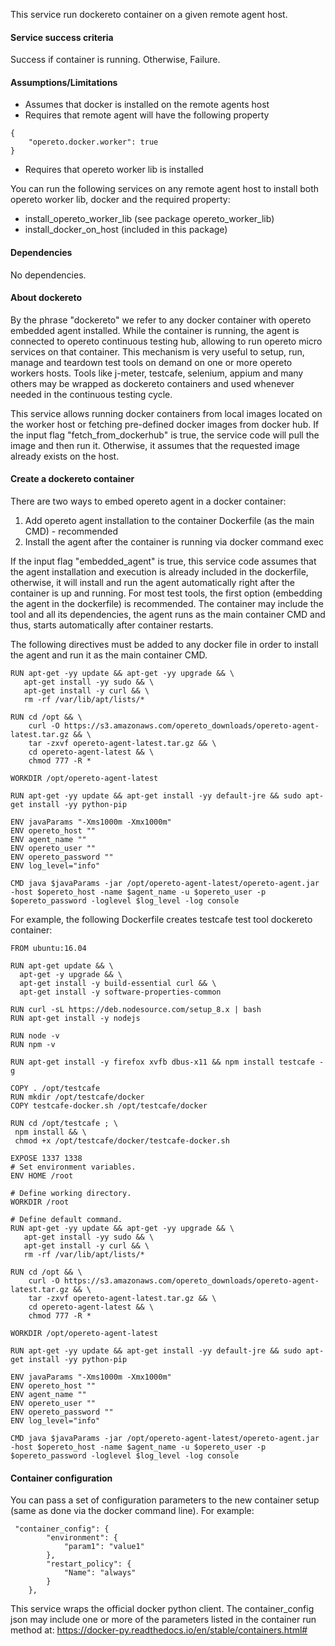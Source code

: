 This service run dockereto container on a given remote agent host. 

#### Service success criteria
Success if container is running. Otherwise, Failure.

#### Assumptions/Limitations
* Assumes that docker is installed on the remote agents host
* Requires that remote agent will have the following property
```
{
    "opereto.docker.worker": true
}
```
* Requires that opereto worker lib is installed 

You can run the following services on any remote agent host to install both opereto worker lib, docker and the required property:
* install_opereto_worker_lib (see package opereto_worker_lib)
* install_docker_on_host (included in this package)


#### Dependencies
No dependencies.

#### About dockereto
By the phrase "dockereto" we refer to any docker container with opereto embedded agent installed. While the container is running, the agent is connected to opereto continuous testing hub, allowing to run opereto micro services on that container. This mechanism is very useful to setup, run, manage and teardown test tools on demand on one or more opereto workers hosts. Tools like j-meter, testcafe, selenium, appium and many others may be wrapped as dockereto containers and used whenever needed in the continuous testing cycle.

This service allows running docker containers from local images located on the worker host or fetching pre-defined docker images from docker hub. If the input flag "fetch_from_dockerhub" is true, the service code will pull the image and then run it. Otherwise, it assumes that the requested image already exists on the host. 

#### Create a dockereto container
There are two ways to embed opereto agent in a docker container:
1. Add opereto agent installation to the container Dockerfile (as the main CMD) - recommended
2. Install the agent after the container is running via docker command exec 

If the input flag "embedded_agent" is true, this service code assumes that the agent installation and execution is already included in the dockerfile, otherwise, it will install and run the agent automatically right after the container is up and running. For most test tools, the first option (embedding the agent in the dockerfile) is recommended. The container may include the tool and all its dependencies, the agent runs as the main container CMD and thus, starts automatically after container restarts.  

The following directives must be added to any docker file in order to install the agent and run it as the main container CMD. 

```
RUN apt-get -yy update && apt-get -yy upgrade && \
   apt-get install -yy sudo && \
   apt-get install -y curl && \
   rm -rf /var/lib/apt/lists/*

RUN cd /opt && \
    curl -O https://s3.amazonaws.com/opereto_downloads/opereto-agent-latest.tar.gz && \
    tar -zxvf opereto-agent-latest.tar.gz && \
    cd opereto-agent-latest && \
    chmod 777 -R *
    
WORKDIR /opt/opereto-agent-latest

RUN apt-get -yy update && apt-get install -yy default-jre && sudo apt-get install -yy python-pip

ENV javaParams "-Xms1000m -Xmx1000m"
ENV opereto_host ""
ENV agent_name ""
ENV opereto_user ""
ENV opereto_password ""
ENV log_level="info"

CMD java $javaParams -jar /opt/opereto-agent-latest/opereto-agent.jar -host $opereto_host -name $agent_name -u $opereto_user -p $opereto_password -loglevel $log_level -log console
```

For example, the following Dockerfile creates testcafe test tool dockereto container:
```
FROM ubuntu:16.04

RUN apt-get update && \
  apt-get -y upgrade && \
  apt-get install -y build-essential curl && \
  apt-get install -y software-properties-common

RUN curl -sL https://deb.nodesource.com/setup_8.x | bash
RUN apt-get install -y nodejs

RUN node -v
RUN npm -v

RUN apt-get install -y firefox xvfb dbus-x11 && npm install testcafe -g

COPY . /opt/testcafe
RUN mkdir /opt/testcafe/docker
COPY testcafe-docker.sh /opt/testcafe/docker

RUN cd /opt/testcafe ; \
 npm install && \
 chmod +x /opt/testcafe/docker/testcafe-docker.sh

EXPOSE 1337 1338
# Set environment variables.
ENV HOME /root

# Define working directory.
WORKDIR /root

# Define default command.
RUN apt-get -yy update && apt-get -yy upgrade && \
   apt-get install -yy sudo && \
   apt-get install -y curl && \
   rm -rf /var/lib/apt/lists/*

RUN cd /opt && \
    curl -O https://s3.amazonaws.com/opereto_downloads/opereto-agent-latest.tar.gz && \
    tar -zxvf opereto-agent-latest.tar.gz && \
    cd opereto-agent-latest && \
    chmod 777 -R *

WORKDIR /opt/opereto-agent-latest

RUN apt-get -yy update && apt-get install -yy default-jre && sudo apt-get install -yy python-pip

ENV javaParams "-Xms1000m -Xmx1000m"
ENV opereto_host ""
ENV agent_name ""
ENV opereto_user ""
ENV opereto_password ""
ENV log_level="info"

CMD java $javaParams -jar /opt/opereto-agent-latest/opereto-agent.jar -host $opereto_host -name $agent_name -u $opereto_user -p $opereto_password -loglevel $log_level -log console
```

#### Container configuration 
You can pass a set of configuration parameters to the new container setup (same as done via the docker command line). For example:

```
 "container_config": {
        "environment": {
            "param1": "value1"
        },
        "restart_policy": {
            "Name": "always"
        }
    },

```

This service wraps the official docker python client. 
The container_config json may include one or more of the parameters listed in the container run method at: https://docker-py.readthedocs.io/en/stable/containers.html#

